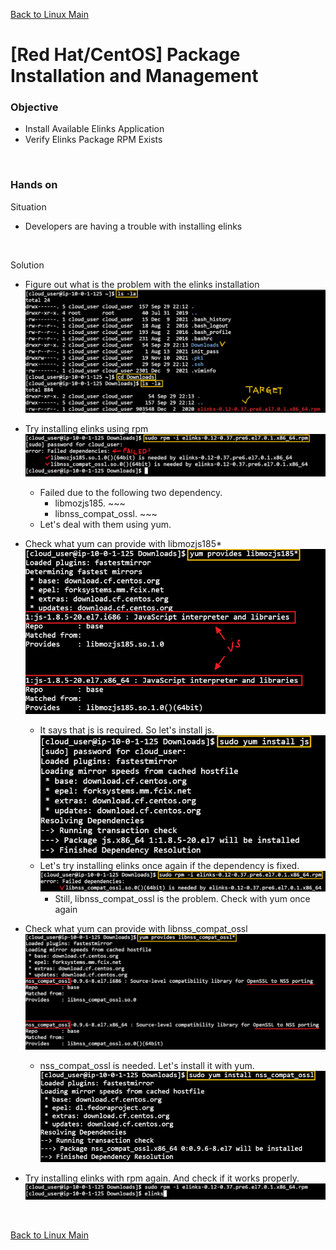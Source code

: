 [Back to Linux Main](../main.md)

# [Red Hat/CentOS] Package Installation and Management

### Objective
- Install Available Elinks Application
- Verify Elinks Package RPM Exists

<br>

### Hands on
Situation
- Developers are having a trouble with installing elinks

<br>

Solution
- Figure out what is the problem with the elinks installation   
  ![](images/001.png)
- Try installing elinks using rpm   
  ![](images/002.png)
  - Failed due to the following two dependency.
    - libmozjs185. ~~~
    - libnss_compat_ossl. ~~~
  - Let's deal with them using yum.
- Check what yum can provide with libmozjs185*   
  ![](images/003.png)
  - It says that js is required. So let's install js.   
    ![](images/004.png)
  - Let's try installing elinks once again if the dependency is fixed.   
    ![](images/005.png)
    - Still, libnss_compat_ossl is the problem. Check with yum once again

- Check what yum can provide with libnss_compat_ossl   
  ![](images/006.png)
  - nss_compat_ossl is needed. Let's install it with yum.   
    ![](images/007.png)
- Try installing elinks with rpm again. And check if it works properly.   
  ![](images/008.png)

<br>

[Back to Linux Main](../main.md)